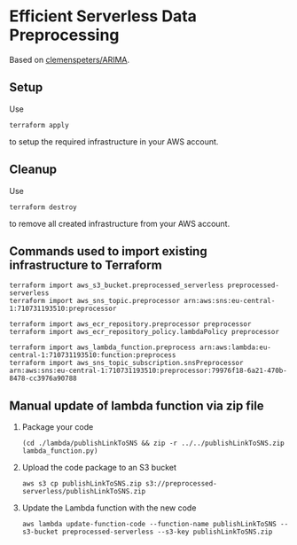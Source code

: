 # Efficient Serverless Data Preprocessing

Based on [clemenspeters/ARIMA](https://github.com/clemenspeters/ARIMA/tree/main/aws_lambda_taxi_data/processor_external_data).

## Setup

Use

```shell
terraform apply
```

to setup the required infrastructure in your AWS account.

## Cleanup

Use

```shell
terraform destroy
```

to remove all created infrastructure from your AWS account.

## Commands used to import existing infrastructure to Terraform

```shell
terraform import aws_s3_bucket.preprocessed_serverless preprocessed-serverless
terraform import aws_sns_topic.preprocessor arn:aws:sns:eu-central-1:710731193510:preprocessor

terraform import aws_ecr_repository.preprocessor preprocessor
terraform import aws_ecr_repository_policy.lambdaPolicy preprocessor

terraform import aws_lambda_function.preprocess arn:aws:lambda:eu-central-1:710731193510:function:preprocess
terraform import aws_sns_topic_subscription.snsPreprocessor arn:aws:sns:eu-central-1:710731193510:preprocessor:79976f18-6a21-470b-8478-cc3976a90788
```

## Manual update of lambda function via zip file

1. Package your code

    ```shell
    (cd ./lambda/publishLinkToSNS && zip -r ../../publishLinkToSNS.zip lambda_function.py)
    ```

2. Upload the code package to an S3 bucket

    ```shell
    aws s3 cp publishLinkToSNS.zip s3://preprocessed-serverless/publishLinkToSNS.zip
    ```

3. Update the Lambda function with the new code

    ```shell
    aws lambda update-function-code --function-name publishLinkToSNS --s3-bucket preprocessed-serverless --s3-key publishLinkToSNS.zip
    ```
